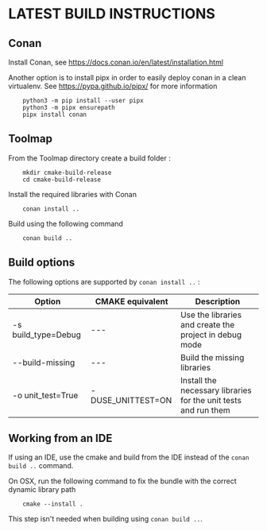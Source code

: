 # LATEST BUILD INSTRUCTIONS #

## Conan

Install Conan, see https://docs.conan.io/en/latest/installation.html

Another option is to install pipx in order to easily deploy conan in a clean virtualenv. See https://pypa.github.io/pipx/
for more information

        python3 -m pip install --user pipx
        python3 -m pipx ensurepath
        pipx install conan

## Toolmap

From the Toolmap directory create a build folder :

        mkdir cmake-build-release
        cd cmake-build-release

Install the required libraries with Conan

        conan install ..

Build using the following command

        conan build ..

## Build options

The following options are supported by `conan install ..` :

| Option              | CMAKE equivalent  | Description                                                     |
|---------------------|-------------------|-----------------------------------------------------------------|
| -s build_type=Debug | ---               | Use the libraries and create the project in debug mode          |
| --build-missing     | ---               | Build the missing libraries                                     |
| -o unit_test=True   | -DUSE_UNITTEST=ON | Install the necessary libraries for the unit tests and run them |

## Working from an IDE

If using an IDE, use the cmake and build from the IDE instead of the `conan build ..` command.

On OSX, run the following command  to fix the bundle with the correct dynamic library path

        cmake --install .

This step isn't needed when building using `conan build ..`.





